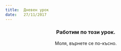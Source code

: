 ```yaml
---
title:  Дневен урок
date:   27/11/2017
---
```


### <center>Работим по този урок.</center>
<center>Моля, върнете се по-късно.</center>